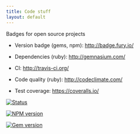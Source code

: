 ```yaml
---
title: Code stuff
layout: default
---
```


Badges for open source projects

 * Version badge (gems, npm): http://badge.fury.io/

 * Dependencies (ruby): http://gemnasium.com/

 * CI: http://travis-ci.org/

 * Code quality (ruby): http://codeclimate.com/

 * Test coverage: https://coveralls.io/

[![Status](https://travis-ci.org/USER/REPO.png?branch=master)](https://travis-ci.org/USER/REPO)  

[![NPM version](https://badge.fury.io/js/PACKAGE.png)](http://badge.fury.io/js/PACKAGE)

[![Gem version](https://badge.fury.io/rb/GEM.png)](http://badge.fury.io/rb/GEM)
